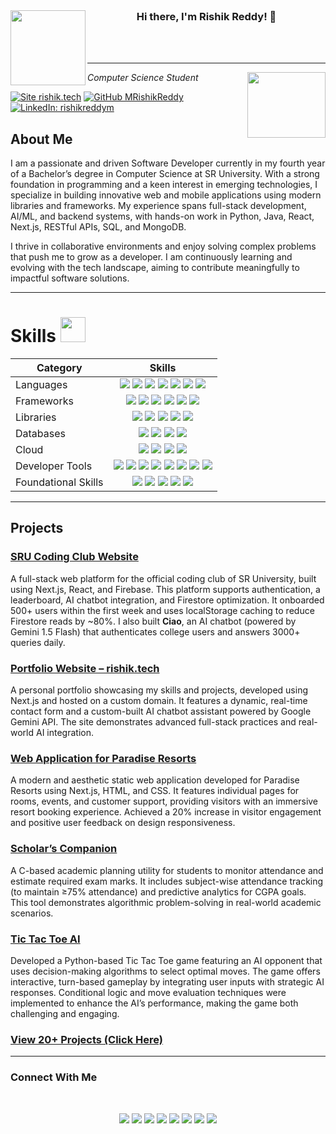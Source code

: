 
<br>
<div align="center">
  <img align="left" width="120" src="https://media.giphy.com/media/jaWhf74YRaDxHS3RCn/giphy.gif">
  <h3>Hi there, I'm Rishik Reddy! 👋</h3>
</div>

<br>
<br>

---

<img align='right' src="https://user-images.githubusercontent.com/30077154/124391673-67c2ce00-dd0f-11eb-822a-d7be47c815a5.gif" width="125" height="105">
<p><em>Computer Science Student</em></p>


[![Site rishik.tech](https://img.shields.io/badge/do%20visit-rishik.tech-informational)](https://www.rishik.tech/)
[![GitHub MRishikReddy](https://img.shields.io/github/followers/MRishikReddy?label=follow&style=social)](https://github.com/MRishikReddy)
[![LinkedIn: rishikreddym](https://img.shields.io/badge/-rishikreddym-blue?style=flat-square&logo=Linkedin&logoColor=white&link=https://www.linkedin.com/in/rishikreddym/)](https://www.linkedin.com/in/rishikreddym/)





## About Me
I am a passionate and driven Software Developer currently in my fourth year of a Bachelor’s degree in Computer Science at SR University. With a strong foundation in programming and a keen interest in emerging technologies, I specialize in building innovative web and mobile applications using modern libraries and frameworks. My experience spans full-stack development, AI/ML, and backend systems, with hands-on work in Python, Java, React, Next.js, RESTful APIs, SQL, and MongoDB.

I thrive in collaborative environments and enjoy solving complex problems that push me to grow as a developer. I am continuously learning and evolving with the tech landscape, aiming to contribute meaningfully to impactful software solutions.

---
# Skills <img src='https://user-images.githubusercontent.com/74038190/206662607-d9e7591e-bbf9-42f9-9386-29efc927bc16.gif' width="40"> 

| Category | Skills |
|---|---|
| Languages | <div align="center"> <img src="https://img.shields.io/badge/C-00599C?style=for-the-badge&logo=c&logoColor=white"/> <img src="https://img.shields.io/badge/Python-3776AB?style=for-the-badge&logo=python&logoColor=white"/> <img src="https://img.shields.io/badge/Java-007396?style=for-the-badge&logo=java&logoColor=white"/> <img src="https://img.shields.io/badge/JavaScript-F7DF1E?style=for-the-badge&logo=javascript&logoColor=black"/> <img src="https://img.shields.io/badge/SQL-4479A1?style=for-the-badge&logo=mysql&logoColor=white"/> <img src="https://img.shields.io/badge/HTML5-E34F26?style=for-the-badge&logo=html5&logoColor=white"/> <img src="https://img.shields.io/badge/CSS3-1572B6?style=for-the-badge&logo=css3&logoColor=white"/> </div> |
| Frameworks | <div align="center"> <img src="https://img.shields.io/badge/Node.js-339933?style=for-the-badge&logo=nodedotjs&logoColor=white"/> <img src="https://img.shields.io/badge/Express.js-000000?style=for-the-badge&logo=express&logoColor=white"/> <img src="https://img.shields.io/badge/Next.js-000000?style=for-the-badge&logo=nextdotjs&logoColor=white"/> <img src="https://img.shields.io/badge/Django-092E20?style=for-the-badge&logo=django&logoColor=white"/> <img src="https://img.shields.io/badge/Flask-000000?style=for-the-badge&logo=flask&logoColor=white"/> <img src="https://img.shields.io/badge/FastAPI-009688?style=for-the-badge&logo=fastapi&logoColor=white"/> </div> |
| Libraries | <div align="center"> <img src="https://img.shields.io/badge/React-20232A?style=for-the-badge&logo=react&logoColor=61DAFB"/> <img src="https://img.shields.io/badge/Redux-764ABC?style=for-the-badge&logo=redux&logoColor=white"/> <img src="https://img.shields.io/badge/Keras-D00000?style=for-the-badge&logo=keras&logoColor=white"/> <img src="https://img.shields.io/badge/OpenCV-5C3EE8?style=for-the-badge&logo=opencv&logoColor=white"/> <img src="https://img.shields.io/badge/TensorFlow-FF6F00?style=for-the-badge&logo=tensorflow&logoColor=white"/> </div> |
| Databases | <div align="center"> <img src="https://img.shields.io/badge/MySQL-005C84?style=for-the-badge&logo=mysql&logoColor=white"/> <img src="https://img.shields.io/badge/PostgreSQL-316192?style=for-the-badge&logo=postgresql&logoColor=white"/> <img src="https://img.shields.io/badge/MongoDB-4EA94B?style=for-the-badge&logo=mongodb&logoColor=white"/> <img src="https://img.shields.io/badge/Firebase-FFCA28?style=for-the-badge&logo=firebase&logoColor=black"/> </div> |
| Cloud | <div align="center"> <img src="https://img.shields.io/badge/AWS-232F3E?style=for-the-badge&logo=amazon-aws&logoColor=white"/> <img src="https://img.shields.io/badge/Azure-0078D4?style=for-the-badge&logo=microsoft-azure&logoColor=white"/> <img src="https://img.shields.io/badge/Firebase-FFCA28?style=for-the-badge&logo=firebase&logoColor=black"/> <img src="https://img.shields.io/badge/Supabase-3FCF8E?style=for-the-badge&logo=supabase&logoColor=white"/> </div> |
| Developer Tools | <div align="center"> <img src="https://img.shields.io/badge/Git-E44C30?style=for-the-badge&logo=git&logoColor=white"/> <img src="https://img.shields.io/badge/VS%20Code-007ACC?style=for-the-badge&logo=visual-studio-code&logoColor=white"/> <img src="https://img.shields.io/badge/PyCharm-000000?style=for-the-badge&logo=PyCharm&logoColor=white"/> <img src="https://img.shields.io/badge/Eclipse-2C2255?style=for-the-badge&logo=eclipse&logoColor=white"/> <img src="https://img.shields.io/badge/Google%20Colab-F9AB00?style=for-the-badge&logo=google-colab&logoColor=white"/> <img src="https://img.shields.io/badge/Postman-FF6C37?style=for-the-badge&logo=postman&logoColor=white"/> <img src="https://img.shields.io/badge/Vercel-000000?style=for-the-badge&logo=vercel&logoColor=white"/> <img src="https://img.shields.io/badge/Docker-2496ED?style=for-the-badge&logo=docker&logoColor=white"/> </div> |
| Foundational Skills | <div align="center"> <img src="https://img.shields.io/badge/Data%20Structures-FF6C37?style=for-the-badge"/> <img src="https://img.shields.io/badge/Artificial%20Intelligence-4CAF50?style=for-the-badge"/> <img src="https://img.shields.io/badge/Computer%20Networks-007ACC?style=for-the-badge"/> <img src="https://img.shields.io/badge/Operating%20Systems-9C27B0?style=for-the-badge"/> <img src="https://img.shields.io/badge/Cybersecurity-FFC107?style=for-the-badge"/> </div> |
---
## Projects

### [SRU Coding Club Website](https://github.com/mrishikreddy/SRU-Coding-Club-Website-RT1)
A full-stack web platform for the official coding club of SR University, built using Next.js, React, and Firebase. This platform supports authentication, a leaderboard, AI chatbot integration, and Firestore optimization. It onboarded 500+ users within the first week and uses localStorage caching to reduce Firestore reads by ~80%. I also built **Ciao**, an AI chatbot (powered by Gemini 1.5 Flash) that authenticates college users and answers 3000+ queries daily.

### [Portfolio Website – rishik.tech](https://github.com/mrishikreddy/Rishik-Tech-Portfolio-Website-RT3)
A personal portfolio showcasing my skills and projects, developed using Next.js and hosted on a custom domain. It features a dynamic, real-time contact form and a custom-built AI chatbot assistant powered by Google Gemini API. The site demonstrates advanced full-stack practices and real-world AI integration.

### [Web Application for Paradise Resorts](https://github.com/mrishikreddy/Web-Application-for-Paradise-Resorts-RT2)
A modern and aesthetic static web application developed for Paradise Resorts using Next.js, HTML, and CSS. It features individual pages for rooms, events, and customer support, providing visitors with an immersive resort booking experience. Achieved a 20% increase in visitor engagement and positive user feedback on design responsiveness.

### [Scholar’s Companion](https://github.com/mrishikreddy/Scholars-Companion-RT16)  
A C-based academic planning utility for students to monitor attendance and estimate required exam marks. It includes subject-wise attendance tracking (to maintain ≥75% attendance) and predictive analytics for CGPA goals. This tool demonstrates algorithmic problem-solving in real-world academic scenarios.

### [Tic Tac Toe AI](https://github.com/mrishikreddy/Tic-Tac-Toe-RT15)
Developed a Python-based Tic Tac Toe game featuring an AI opponent that uses decision-making algorithms to select optimal moves. The game offers interactive, turn-based gameplay by integrating user inputs with strategic AI responses. Conditional logic and move evaluation techniques were implemented to enhance the AI’s performance, making the game both challenging and engaging.

### [View 20+ Projects (Click Here)](https://github.com/mrishikreddy/Projects/tree/main)


---
### Connect With Me
<br/>
<p align="center">
  <a href="https://www.linkedin.com/in/rishikreddym/" target="_blank"><img src="https://img.shields.io/badge/LinkedIn-0A66C2?style=for-the-badge&logo=linkedin&logoColor=white"/></a>
  <a href="mailto:malerishikreddy@gmail.com" target="_blank"><img src="https://img.shields.io/badge/Mail-FF6347?style=for-the-badge&logo=gmail&logoColor=white"/></a>
  <a href="https://x.com/malerishikreddy" target="_blank"><img src="https://img.shields.io/badge/Twitter-1DA1F2?style=for-the-badge&logo=twitter&logoColor=white"/></a>
  <a href="https://www.rishik.tech/" target="_blank"><img src="https://img.shields.io/badge/Portfolio-8A2BE2?style=for-the-badge&logo=vercel&logoColor=white"/></a>
  <a href="https://leetcode.com/u/rishikreddy7/" target="_blank"><img src="https://img.shields.io/badge/LeetCode-F89F1B?style=for-the-badge&logo=leetcode&logoColor=white"/></a>
  <a href="https://drive.google.com/file/d/1eM-qABpY26WcTOARVRrkULQoDebyXx9l/view" target="_blank"><img src="https://img.shields.io/badge/Resume-DC143C?style=for-the-badge&logo=adobeacrobatreader&logoColor=white"/></a>
  <a href="https://github.com/mrishikreddy/Projects/tree/main" target="_blank"><img src="https://img.shields.io/badge/Projects-2C974B?style=for-the-badge&logo=github&logoColor=white"/></a>
  <a href="https://dev.to/rishikreddy" target="_blank"><img src="https://img.shields.io/badge/Dev.to-FF4500?style=for-the-badge&logo=dev.to&logoColor=white"/></a>
</p>
